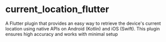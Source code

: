 # current_location_flutter
A Flutter plugin that provides an easy way to retrieve the device's current location   using native APIs on Android (Kotlin) and iOS (Swift). This plugin ensures high accuracy   and works with minimal setup
